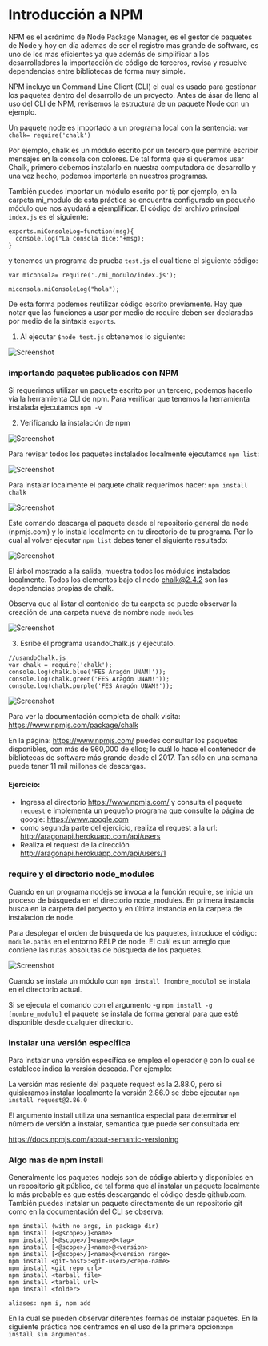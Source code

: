 # Introducción a NPM #
NPM es el acrónimo de Node Package Manager, es el gestor de paquetes de Node y hoy en día ademas de ser el registro mas grande de software, es uno de los mas eficientes ya que además de simplificar a los desarrolladores la importacción de código de terceros, revisa y resuelve dependencias entre bibliotecas de forma muy simple.

NPM incluye un Command Line Client (CLI) el cual es usado para gestionar los paquetes dentro del desarrollo de un proyecto. Antes de ásar de lleno al uso del CLI de NPM, revisemos la estructura de un paquete Node con un ejemplo.

Un paquete node es importado a un programa local con la sentencia:
      ``` var chalk= require('chalk') ```

Por ejemplo, chalk es un módulo escrito por un tercero que permite escribir mensajes en la consola con colores. De tal forma que si queremos usar Chalk, primero debemos instalarlo en nuestra computadora de desarrollo y una vez hecho, podemos importarla en nuestros programas.


También puedes importar un módulo escrito por ti; por ejemplo, en la carpeta mi_modulo de esta práctica se encuentra configurado un pequeño módulo que nos ayudará a ejemplificar. El código del archivo principal ``` index.js ``` es el siguiente:

```
exports.miConsoleLog=function(msg){
  console.log("La consola dice:"+msg);
}
 ```  

 y tenemos un programa de prueba ``` test.js ``` el cual tiene el siguiente código:

 ```
 var miconsola= require('./mi_modulo/index.js');

 miconsola.miConsoleLog("hola");

 ```

De esta forma podemos reutilizar código escrito previamente. Hay que notar que las funciones a usar por medio de require deben ser declaradas por medio de la sintaxis ``` exports ```.

1. Al ejecutar ``` $node test.js ``` obtenemos lo siguiente:

![Screenshot](image1.PNG)

### importando paquetes publicados con NPM  ###

Si requerimos utilizar un paquete escrito por un tercero, podemos hacerlo vía la herramienta CLI de npm. Para verificar que tenemos la herramienta instalada ejecutamos ``` npm -v ```

2. Verificando la instalación de npm

![Screenshot](image2.PNG)

Para revisar todos los paquetes instalados localmente ejecutamos ``` npm list ```:

![Screenshot](image3.PNG)

Para instalar localmente el paquete chalk requerimos hacer: ``` npm install chalk ```

![Screenshot](image4.PNG)

Este comando descarga el paquete desde el repositorio general de node (npmjs.com) y lo instala localmente en tu directorio de tu programa. Por lo cual al volver ejecutar ``` npm list ``` debes tener el siguiente resultado:

![Screenshot](image5.PNG)

El árbol mostrado a la salida, muestra todos los módulos instalados localmente. Todos los elementos bajo el nodo chalk@2.4.2 son las dependencias propias de chalk.

Observa que al listar el contenido de tu carpeta se puede observar la creación de una carpeta nueva de nombre ``` node_modules ```

![Screenshot](image6.PNG)


3. Esribe el programa usandoChalk.js y ejecutalo.

```
//usandoChalk.js
var chalk = require('chalk');
console.log(chalk.blue('FES Aragón UNAM!'));
console.log(chalk.green('FES Aragón UNAM!'));
console.log(chalk.purple('FES Aragón UNAM!'));

```

![Screenshot](imag7.PNG)

Para ver la documentación completa de chalk visita: https://www.npmjs.com/package/chalk

En la página: https://www.npmjs.com/ puedes consultar los paquetes disponibles, con más de 960,000 de ellos; lo cuál lo hace el contenedor de bibliotecas de software más grande desde el 2017. Tan sólo en una semana puede tener 11 mil millones de descargas.

#### Ejercicio: ####
- Ingresa al directorio https://www.npmjs.com/ y consulta el paquete ``` request ``` e implementa un pequeño programa que consulte la página de google: https://www.google.com
- como segunda parte del ejercicio, realiza el request a la url: http://aragonapi.herokuapp.com/api/users
- Realiza el request de la dirección http://aragonapi.herokuapp.com/api/users/1


### require y el directorio node_modules  ###

Cuando en un programa nodejs se invoca a la función require, se inicia un proceso de búsqueda en el directorio node_modules. En primera instancia busca en la carpeta del proyecto y en última instancia en la carpeta de instalación de node.

Para desplegar el orden de búsqueda de los  paquetes, introduce el código: ``` module.paths ``` en el entorno RELP de node. El cuál es un arreglo que contiene las rutas absolutas de búsqueda de los paquetes.

![Screenshot](image8.PNG)

Cuando se instala un módulo con ``` npm install [nombre_modulo] ``` se instala en el directorio actual.

Si se ejecuta el comando con el argumento -g ``` npm install -g [nombre_modulo] ``` el paquete se instala de forma general para que esté disponible desde cualquier directorio.

### instalar una versión específica ###

Para instalar una versión específica se emplea el operador ``` @ ``` con lo cual se establece indica la versión deseada. Por ejemplo:

La versión mas resiente del paquete request es la 2.88.0, pero si quisieramos instalar localmente la versión 2.86.0 se debe ejecutar ``` npm install request@2.86.0  ```

El argumento install utiliza una semantica especial para determinar el número de versión a instalar, semantica que puede ser consultada en:

https://docs.npmjs.com/about-semantic-versioning


### Algo mas de npm install ###

Generalmente los paquetes nodejs son de código abierto y disponibles en un repositorio git público, de tal forma que al instalar un paquete localmente lo más probable es que estés descargando el código desde github.com. También puedes instalar un paquete directamente de un repositorio git como en la documentación del CLI se observa:
```
npm install (with no args, in package dir)
npm install [<@scope>/]<name>
npm install [<@scope>/]<name>@<tag>
npm install [<@scope>/]<name>@<version>
npm install [<@scope>/]<name>@<version range>
npm install <git-host>:<git-user>/<repo-name>
npm install <git repo url>
npm install <tarball file>
npm install <tarball url>
npm install <folder>

aliases: npm i, npm add
```  

En la cual se pueden observar diferentes formas de instalar paquetes. En la siguiente práctica nos centramos en el uso de la primera opción:``` npm install sin argumentos. ```
